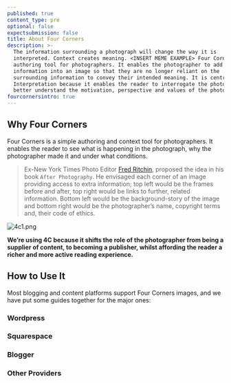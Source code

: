 ```yaml
---
published: true
content_type: pre
optional: false
expectsubmission: false
title: About Four Corners
description: >-
  The information surrounding a photograph will change the way it is
  interpreted. Context creates meaning. <INSERT MEME EXAMPLE> Four Corners is an
  authoring tool for photographers. It enables the photographer to add extra
  information into an image so that they are no longer reliant on the
  surrounding information to convey their intended meaning. It is central to
  Interpretation because it enables the reader to interrogate the photograph and
  better understand the motivation, perspective and values of the photographer.
fourcornersintro: true
---
```

## Why Four Corners

Four Corners is a simple authoring and context tool for photographers. It enables the reader to see what is happening in the photograph, why the photographer made it and under what conditions.

> Ex-New York Times Photo Editor [Fred Ritchin](https://www.icp.org/users/fredritchin), proposed the idea in his book `After Photography`. He envisaged each corner of an image providing access to extra information; top left would be the frames before and after, top right would be links to further, related information. Bottom left would be the background-story of the image and bottom right would be the photographer’s name, copyright terms and, their code of ethics.

![4c1.png](https://interpretation.connectedacademy.io/course/content/media/4c1.png)

**We’re using 4C because it shifts the role of the photographer from being a supplier of content, to becoming a publisher, whilst affording the reader a richer and more active reading experience.**


## How to Use It

Most blogging and content platforms support Four Corners images, and we have put some guides together for the major ones:

### Wordpress

### Squarespace

### Blogger

### Other Providers

